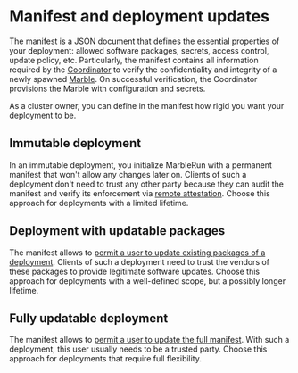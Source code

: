 # Manifest and deployment updates

The manifest is a JSON document that defines the essential properties of your deployment: allowed software packages, secrets, access control, update policy, etc.
Particularly, the manifest contains all information required by the [Coordinator](../getting-started/coordinator.md) to verify the confidentiality and integrity of a newly spawned [Marble](../getting-started/marbles.md).
On successful verification, the Coordinator provisions the Marble with configuration and secrets.

As a cluster owner, you can define in the manifest how rigid you want your deployment to be.

## Immutable deployment

In an immutable deployment, you initialize MarbleRun with a permanent manifest that won't allow any changes later on.
Clients of such a deployment don't need to trust any other party because they can audit the manifest and verify its enforcement via [remote attestation](attestation.md).
Choose this approach for deployments with a limited lifetime.

## Deployment with updatable packages

The manifest allows to [permit a user to update existing packages of a deployment](../workflows/define-manifest.md#roles).
Clients of such a deployment need to trust the vendors of these packages to provide legitimate software updates.
Choose this approach for deployments with a well-defined scope, but a possibly longer lifetime.

## Fully updatable deployment

<enterpriseBanner/>

The manifest allows to [permit a user to update the full manifest](../workflows/define-manifest.md#roles).
With such a deployment, this user usually needs to be a trusted party.
Choose this approach for deployments that require full flexibility.
